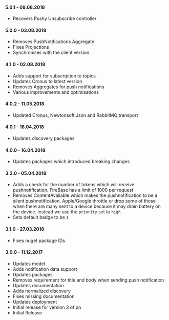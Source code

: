 #### 5.0.1 - 09.08.2018
* Recovers Pushy Unsubscribe controller

#### 5.0.0 - 03.08.2018
* Removes PushNotifications Aggregate
* Fixes Projections
* Synchronises with the client version

#### 4.1.0 - 02.08.2018
* Adds support for subscription to topics
* Updates Cronus to latest version
* Removes Aggregates for push notifications
* Various improvements and optimisations

#### 4.0.2 - 11.05.2018
* Updated Cronus, Newtonsoft.Json and RabbitMQ transport

#### 4.0.1 - 16.04.2018
* Updates discovery packages

#### 4.0.0 - 16.04.2018
* Updates packages which introduced breaking changes

#### 3.2.0 - 05.04.2018
* Adds a check for the number of tokens which will receive pushnotification. FireBase has a limit of 1000 per request
* Removes ContentAvailable which makes the pushnotification to be a silent pushnotification. Apple/Google throttle or drop some of those when there are many sent to a device because it may drain battery on the device. Instead we use the `priority` set to `high`.
* Sets default badge to be `1`

#### 3.1.0 - 27.03.2018
* Fixes nuget package IDs

#### 3.0.0 - 11.12.2017
* Updates model
* Adds notification data support
* Updates packages
* Removes requirement for title and body when sending push notification
* Updates documentation
* Adds normalized discovery
* Fixes missing documentation
* Updates deployment
* Initial release for version 3 of pn
* Initial Release
